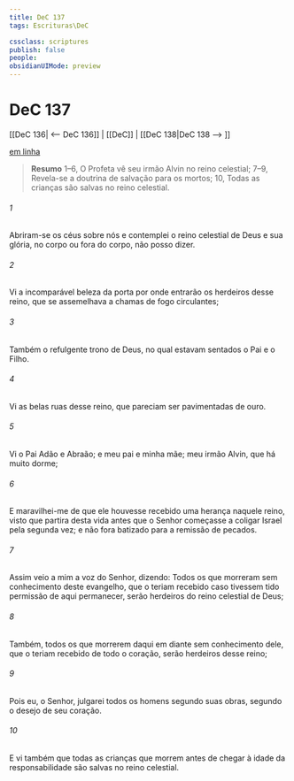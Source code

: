 ```yaml
---
title: DeC 137
tags: Escrituras\DeC

cssclass: scriptures
publish: false
people:
obsidianUIMode: preview
---
```


# DeC 137
[[DeC 136| <-- DeC 136]] | [[DeC]] | [[DeC 138|DeC 138 --> ]]

[em linha](https://churchofjesuschrist.org/study/scriptures/dc-testament/dc/137?lang=por)

> __Resumo__
1–6, O Profeta vê seu irmão Alvin no reino celestial; 7–9, Revela-se a doutrina de salvação para os mortos; 10, Todas as crianças são salvas no reino celestial.

###### 1 
Abriram-se os céus sobre nós e contemplei o reino celestial de Deus e sua glória, no corpo ou fora do corpo, não posso dizer.

###### 2 
Vi a incomparável beleza da porta por onde entrarão os herdeiros desse reino, que se assemelhava a chamas de fogo circulantes;

###### 3 
Também o refulgente trono de Deus, no qual estavam sentados o Pai e o Filho.

###### 4 
Vi as belas ruas desse reino, que pareciam ser pavimentadas de ouro.

###### 5 
Vi o Pai Adão e Abraão; e meu pai e minha mãe; meu irmão Alvin, que há muito dorme;

###### 6 
E maravilhei-me de que ele houvesse recebido uma herança naquele reino, visto que partira desta vida antes que o Senhor começasse a coligar Israel pela segunda vez; e não fora batizado para a remissão de pecados.

###### 7 
Assim veio a mim a voz do Senhor, dizendo: Todos os que morreram sem conhecimento deste evangelho, que o teriam recebido caso tivessem tido permissão de aqui permanecer, serão herdeiros do reino celestial de Deus;

###### 8 
Também, todos os que morrerem daqui em diante sem conhecimento dele, que o teriam recebido de todo o coração, serão herdeiros desse reino;

###### 9 
Pois eu, o Senhor, julgarei todos os homens segundo suas obras, segundo o desejo de seu coração.

###### 10 
E vi também que todas as crianças que morrem antes de chegar à idade da responsabilidade são salvas no reino celestial.

